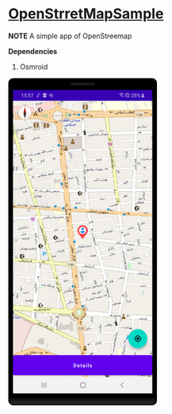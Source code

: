 # [OpenStrretMapSample](https://github.com/amirhusseinSSoori/OpenStreetMapProject)

**NOTE** A simple app  of OpenStreemap

**Dependencies**
1. Osmroid



<img src="/screenshots/osm.png" width="300" >

